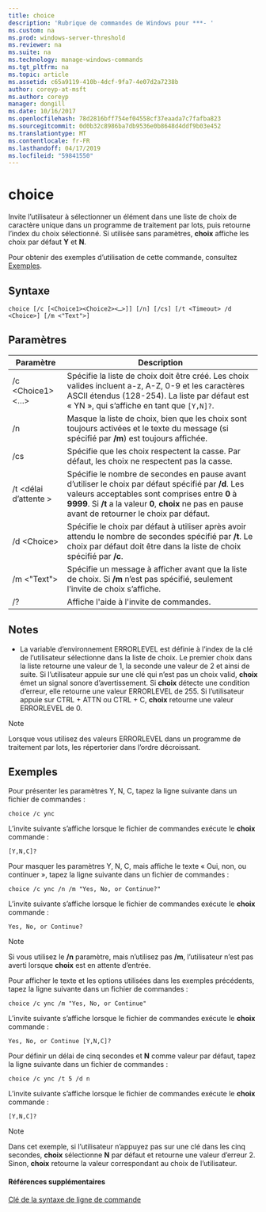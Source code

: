 ```yaml
---
title: choice
description: 'Rubrique de commandes de Windows pour ***- '
ms.custom: na
ms.prod: windows-server-threshold
ms.reviewer: na
ms.suite: na
ms.technology: manage-windows-commands
ms.tgt_pltfrm: na
ms.topic: article
ms.assetid: c65a9119-410b-4dcf-9fa7-4e07d2a7238b
author: coreyp-at-msft
ms.author: coreyp
manager: dongill
ms.date: 10/16/2017
ms.openlocfilehash: 78d2816bff754ef04558cf37eaada7c7fafba823
ms.sourcegitcommit: 0d0b32c8986ba7db9536e0b8648d4ddf9b03e452
ms.translationtype: MT
ms.contentlocale: fr-FR
ms.lasthandoff: 04/17/2019
ms.locfileid: "59841550"
---
```

# <a name="choice"></a>choice



Invite l’utilisateur à sélectionner un élément dans une liste de choix de caractère unique dans un programme de traitement par lots, puis retourne l’index du choix sélectionné. Si utilisée sans paramètres, **choix** affiche les choix par défaut **Y** et **N**.

Pour obtenir des exemples d’utilisation de cette commande, consultez [Exemples](#BKMK_examples).

## <a name="syntax"></a>Syntaxe

```
choice [/c [<Choice1><Choice2><…>]] [/n] [/cs] [/t <Timeout> /d <Choice>] [/m <"Text">]
```

## <a name="parameters"></a>Paramètres

|Paramètre|Description|
|---------|-----------|
|/c \<Choice1><Choice2><…>|Spécifie la liste de choix doit être créé. Les choix valides incluent a-z, A-Z, 0-9 et les caractères ASCII étendus (128-254). La liste par défaut est « YN », qui s’affiche en tant que `[Y,N]?`.|
|/n|Masque la liste de choix, bien que les choix sont toujours activées et le texte du message (si spécifié par **/m**) est toujours affichée.|
|/cs|Spécifie que les choix respectent la casse. Par défaut, les choix ne respectent pas la casse.|
|/t \<délai d’attente >|Spécifie le nombre de secondes en pause avant d’utiliser le choix par défaut spécifié par **/d**. Les valeurs acceptables sont comprises entre **0** à **9999**. Si **/t** a la valeur **0**, **choix** ne pas en pause avant de retourner le choix par défaut.|
|/d \<Choice>|Spécifie le choix par défaut à utiliser après avoir attendu le nombre de secondes spécifié par **/t**. Le choix par défaut doit être dans la liste de choix spécifié par **/c**.|
|/m <"Text">|Spécifie un message à afficher avant que la liste de choix. Si **/m** n’est pas spécifié, seulement l’invite de choix s’affiche.|
|/?|Affiche l'aide à l'invite de commandes.|

## <a name="remarks"></a>Notes

-   La variable d’environnement ERRORLEVEL est définie à l’index de la clé de l’utilisateur sélectionne dans la liste de choix. Le premier choix dans la liste retourne une valeur de 1, la seconde une valeur de 2 et ainsi de suite. Si l’utilisateur appuie sur une clé qui n’est pas un choix valid, **choix** émet un signal sonore d’avertissement. Si **choix** détecte une condition d’erreur, elle retourne une valeur ERRORLEVEL de 255. Si l’utilisateur appuie sur CTRL + ATTN ou CTRL + C, **choix** retourne une valeur ERRORLEVEL de 0.

> [!NOTE]
> Lorsque vous utilisez des valeurs ERRORLEVEL dans un programme de traitement par lots, les répertorier dans l’ordre décroissant.

## <a name="BKMK_examples"></a>Exemples

Pour présenter les paramètres Y, N, C, tapez la ligne suivante dans un fichier de commandes :
```
choice /c ync
```
L’invite suivante s’affiche lorsque le fichier de commandes exécute le **choix** commande :
```
[Y,N,C]?
```
Pour masquer les paramètres Y, N, C, mais affiche le texte « Oui, non, ou continuer », tapez la ligne suivante dans un fichier de commandes :
```
choice /c ync /n /m "Yes, No, or Continue?"
```
L’invite suivante s’affiche lorsque le fichier de commandes exécute le **choix** commande :
```
Yes, No, or Continue?
```

> [!NOTE]
> Si vous utilisez le **/n** paramètre, mais n’utilisez pas **/m**, l’utilisateur n’est pas averti lorsque **choix** est en attente d’entrée.

Pour afficher le texte et les options utilisées dans les exemples précédents, tapez la ligne suivante dans un fichier de commandes :
```
choice /c ync /m "Yes, No, or Continue"
```
L’invite suivante s’affiche lorsque le fichier de commandes exécute le **choix** commande :
```
Yes, No, or Continue [Y,N,C]?
```
Pour définir un délai de cinq secondes et **N** comme valeur par défaut, tapez la ligne suivante dans un fichier de commandes :
```
choice /c ync /t 5 /d n
```
L’invite suivante s’affiche lorsque le fichier de commandes exécute le **choix** commande :
```
[Y,N,C]?
```

> [!NOTE]
> Dans cet exemple, si l’utilisateur n’appuyez pas sur une clé dans les cinq secondes, **choix** sélectionne **N** par défaut et retourne une valeur d’erreur 2. Sinon, **choix** retourne la valeur correspondant au choix de l’utilisateur.

#### <a name="additional-references"></a>Références supplémentaires

[Clé de la syntaxe de ligne de commande](command-line-syntax-key.md)